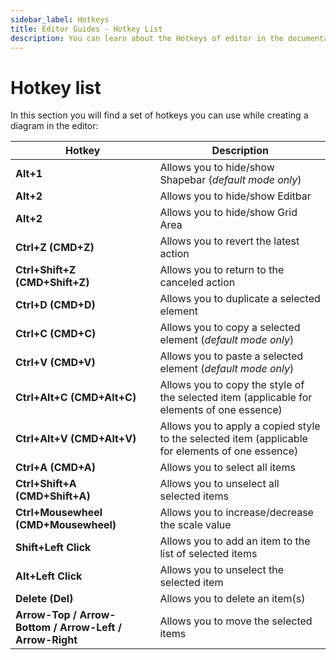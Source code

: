```yaml
---
sidebar_label: Hotkeys
title: Editor Guides - Hotkey List 
description: You can learn about the Hotkeys of editor in the documentation of the DHTMLX JavaScript Diagram library. Browse developer guides and API reference, try out code examples and live demos, and download a free 30-day evaluation version of DHTMLX Diagram.
---
```


# Hotkey list

In this section you will find a set of hotkeys you can use while creating a diagram in the editor:

|Hotkey|Description|
|---|---|
|**Alt+1**|Allows you to hide/show Shapebar (*default mode only*)|
|**Alt+2**|Allows you to hide/show Editbar|
|**Alt+2**|Allows you to hide/show Grid Area|
|**Ctrl+Z (CMD+Z)**|Allows you to revert the latest action|
|**Ctrl+Shift+Z (CMD+Shift+Z)**|Allows you to return to the canceled action|
|**Ctrl+D (CMD+D)**|Allows you to duplicate a selected element|
|**Ctrl+C (CMD+C)**|Allows you to copy a selected element (*default mode only*)|
|**Ctrl+V (CMD+V)**|Allows you to paste a selected element (*default mode only*)|
|**Ctrl+Alt+C (CMD+Alt+C)**|Allows you to copy the style of the selected item (applicable for elements of one essence)|
|**Ctrl+Alt+V (CMD+Alt+V)**|Allows you to apply a copied style to the selected item (applicable for elements of one essence)|
|**Ctrl+A (CMD+A)**|Allows you to select all items|
|**Ctrl+Shift+A (CMD+Shift+A)**|Allows you to unselect all selected items|
|**Ctrl+Mousewheel (CMD+Mousewheel)**|Allows you to increase/decrease the scale value|
|**Shift+Left Click**|Allows you to add an item to the list of selected items|
|**Alt+Left Click**|Allows you to unselect the selected item|
|**Delete (Del)**|Allows you to delete an item(s)|
|**Arrow-Top / Arrow-Bottom / Arrow-Left / Arrow-Right**|Allows you to move the selected items|
